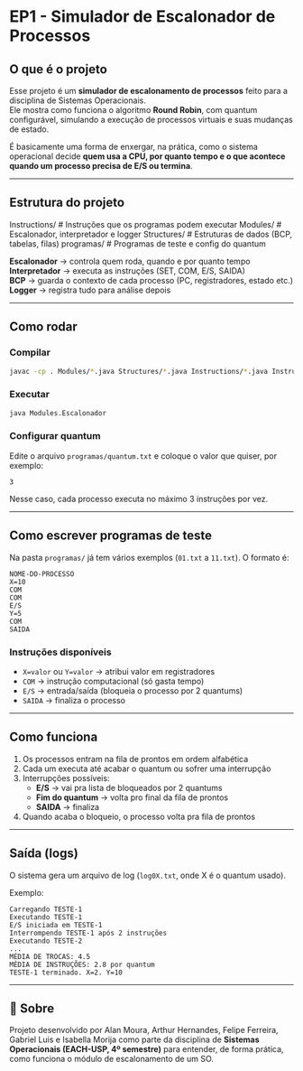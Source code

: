# EP1 - Simulador de Escalonador de Processos  

## O que é o projeto  
Esse projeto é um **simulador de escalonamento de processos** feito para a disciplina de Sistemas Operacionais.  
Ele mostra como funciona o algoritmo **Round Robin**, com quantum configurável, simulando a execução de processos virtuais e suas mudanças de estado.  

É basicamente uma forma de enxergar, na prática, como o sistema operacional decide **quem usa a CPU, por quanto tempo e o que acontece quando um processo precisa de E/S ou termina**.  

---

## Estrutura do projeto  

Instructions/        # Instruções que os programas podem executar
Modules/             # Escalonador, interpretador e logger
Structures/          # Estruturas de dados (BCP, tabelas, filas)
programas/           # Programas de teste e config do quantum


**Escalonador** → controla quem roda, quando e por quanto tempo  
**Interpretador** → executa as instruções (SET, COM, E/S, SAIDA)  
**BCP** → guarda o contexto de cada processo (PC, registradores, estado etc.)  
**Logger** → registra tudo para análise depois  

---

## Como rodar  


### Compilar  
```bash
javac -cp . Modules/*.java Structures/*.java Instructions/*.java Instructions/Exceptions/*.java
```

### Executar  
```bash
java Modules.Escalonador
```

### Configurar quantum  
Edite o arquivo `programas/quantum.txt` e coloque o valor que quiser, por exemplo:  
```
3
```
Nesse caso, cada processo executa no máximo 3 instruções por vez.  

---

## Como escrever programas de teste  

Na pasta `programas/` já tem vários exemplos (`01.txt` a `11.txt`). O formato é:  

```
NOME-DO-PROCESSO
X=10
COM
COM
E/S
Y=5
COM
SAIDA
```

### Instruções disponíveis  
- `X=valor` ou `Y=valor` → atribui valor em registradores  
- `COM` → instrução computacional (só gasta tempo)  
- `E/S` → entrada/saída (bloqueia o processo por 2 quantums)  
- `SAIDA` → finaliza o processo  

---

## Como funciona

1. Os processos entram na fila de prontos em ordem alfabética  
2. Cada um executa até acabar o quantum ou sofrer uma interrupção  
3. Interrupções possíveis:  
   - **E/S** → vai pra lista de bloqueados por 2 quantums  
   - **Fim do quantum** → volta pro final da fila de prontos  
   - **SAIDA** → finaliza  
4. Quando acaba o bloqueio, o processo volta pra fila de prontos  

---

## Saída (logs)  

O sistema gera um arquivo de log (`log0X.txt`, onde X é o quantum usado).  

Exemplo:  
```
Carregando TESTE-1
Executando TESTE-1
E/S iniciada em TESTE-1
Interrompendo TESTE-1 após 2 instruções
Executando TESTE-2
...
MÉDIA DE TROCAS: 4.5
MÉDIA DE INSTRUÇÕES: 2.8 por quantum
TESTE-1 terminado. X=2. Y=10
``` 

---

## 👥 Sobre  

Projeto desenvolvido por Alan Moura, Arthur Hernandes, Felipe Ferreira, Gabriel Luis e Isabella Morija como parte da disciplina de **Sistemas Operacionais (EACH-USP, 4º semestre)** para entender, de forma prática, como funciona o módulo de escalonamento de um SO.  

